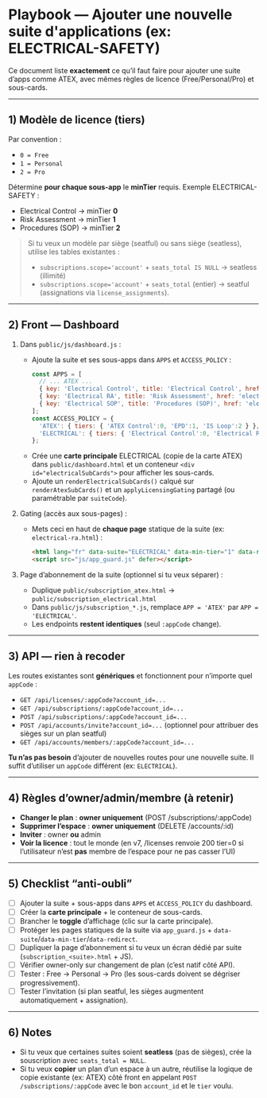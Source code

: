 
# Playbook — Ajouter une nouvelle suite d'applications (ex: ELECTRICAL-SAFETY)

Ce document liste **exactement** ce qu’il faut faire pour ajouter une suite d’apps comme ATEX,
avec mêmes règles de licence (Free/Personal/Pro) et sous-cards.

---

## 1) Modèle de licence (tiers)
Par convention :
- `0 = Free`
- `1 = Personal`
- `2 = Pro`

Détermine **pour chaque sous-app** le **minTier** requis.
Exemple ELECTRICAL-SAFETY :
- Electrical Control → minTier **0**
- Risk Assessment → minTier **1**
- Procedures (SOP) → minTier **2**

> Si tu veux un modèle par siège (seatful) ou sans siège (seatless), utilise les tables existantes :
> - `subscriptions.scope='account'` + `seats_total IS NULL` → seatless (illimité)
> - `subscriptions.scope='account'` + `seats_total` (entier) → seatful (assignations via `license_assignments`).

---

## 2) Front — Dashboard
1. Dans `public/js/dashboard.js` :
   - Ajoute la suite et ses sous-apps dans `APPS` et `ACCESS_POLICY` :
     ```js
     const APPS = [
       // ... ATEX ...
       { key: 'Electrical Control', title: 'Electrical Control', href: 'electrical-control.html', group: 'ELECTRICAL', sub: '…' },
       { key: 'Electrical RA', title: 'Risk Assessment', href: 'electrical-ra.html', group: 'ELECTRICAL', sub: '…' },
       { key: 'Electrical SOP', title: 'Procedures (SOP)', href: 'electrical-sop.html', group: 'ELECTRICAL', sub: '…' },
     ];
     const ACCESS_POLICY = {
       'ATEX': { tiers: { 'ATEX Control':0, 'EPD':1, 'IS Loop':2 } },
       'ELECTRICAL': { tiers: { 'Electrical Control':0, 'Electrical RA':1, 'Electrical SOP':2 } }
     };
     ```
   - Crée une **carte principale** ELECTRICAL (copie de la carte ATEX) dans `public/dashboard.html`
     et un conteneur `<div id="electricalSubCards">` pour afficher les sous-cards.
   - Ajoute un `renderElectricalSubCards()` calqué sur `renderAtexSubCards()` et un `applyLicensingGating` partagé
     (ou paramétrable par `suiteCode`).

2. Gating (accès aux sous-pages) :
   - Mets ceci en haut de **chaque page** statique de la suite (ex: `electrical-ra.html`) :
     ```html
     <html lang="fr" data-suite="ELECTRICAL" data-min-tier="1" data-redirect="subscription_electrical.html">
     <script src="js/app_guard.js" defer></script>
     ```

3. Page d’abonnement de la suite (optionnel si tu veux séparer) :
   - Duplique `public/subscription_atex.html` → `public/subscription_electrical.html`
   - Dans `public/js/subscription_*.js`, remplace `APP = 'ATEX'` par `APP = 'ELECTRICAL'`.
   - Les endpoints **restent identiques** (seul `:appCode` change).

---

## 3) API — rien à recoder
Les routes existantes sont **génériques** et fonctionnent pour n’importe quel `appCode` :
- `GET /api/licenses/:appCode?account_id=...`
- `GET /api/subscriptions/:appCode?account_id=...`
- `POST /api/subscriptions/:appCode?account_id=...`
- `POST /api/accounts/invite?account_id=...` (optionnel pour attribuer des sièges sur un plan seatful)
- `GET /api/accounts/members/:appCode?account_id=...`

**Tu n’as pas besoin** d’ajouter de nouvelles routes pour une nouvelle suite.
Il suffit d’utiliser un `appCode` différent (ex: `ELECTRICAL`).

---

## 4) Règles d’owner/admin/membre (à retenir)
- **Changer le plan** : **owner uniquement** (POST /subscriptions/:appCode)
- **Supprimer l’espace** : **owner uniquement** (DELETE /accounts/:id)
- **Inviter** : owner **ou** admin
- **Voir la licence** : tout le monde (en v7, /licenses renvoie 200 tier=0 si l’utilisateur n’est **pas** membre de l’espace pour ne pas casser l’UI)

---

## 5) Checklist “anti-oubli”
- [ ] Ajouter la suite + sous-apps dans `APPS` et `ACCESS_POLICY` du dashboard.
- [ ] Créer la **carte principale** + le conteneur de sous-cards.
- [ ] Brancher le **toggle** d’affichage (clic sur la carte principale).
- [ ] Protéger les pages statiques de la suite via `app_guard.js` + `data-suite`/`data-min-tier`/`data-redirect`.
- [ ] Dupliquer la page d’abonnement si tu veux un écran dédié par suite (`subscription_<suite>.html` + JS).
- [ ] Vérifier owner-only sur changement de plan (c’est natif côté API).
- [ ] Tester : Free → Personal → Pro (les sous-cards doivent se dégriser progressivement).
- [ ] Tester l’invitation (si plan seatful, les sièges augmentent automatiquement + assignation).

---

## 6) Notes
- Si tu veux que certaines suites soient **seatless** (pas de sièges), crée la souscription avec `seats_total = NULL`.
- Si tu veux **copier** un plan d’un espace à un autre, réutilise la logique de copie existante (ex: ATEX) côté front
  en appelant `POST /subscriptions/:appCode` avec le bon `account_id` et le `tier` voulu.
